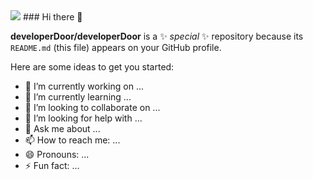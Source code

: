 <img src="https://capsule-render.vercel.app/api?type=waving&color=green&height=200&section=header&text=developerDoor&fontSize=90" />
### Hi there 👋

**developerDoor/developerDoor** is a ✨ _special_ ✨ repository because its `README.md` (this file) appears on your GitHub profile.

Here are some ideas to get you started:

- 🔭 I’m currently working on ...
- 🌱 I’m currently learning ...
- 👯 I’m looking to collaborate on ...
- 🤔 I’m looking for help with ...
- 💬 Ask me about ...
- 📫 How to reach me: ...
- 😄 Pronouns: ...
- ⚡ Fun fact: ...

